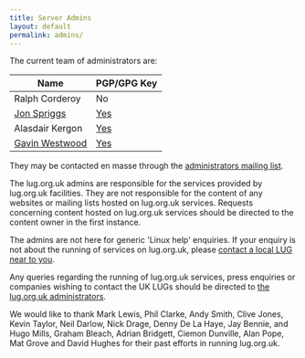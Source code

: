 ```yaml
---
title: Server Admins
layout: default
permalink: admins/
---
```

The current team of administrators are:

| Name | PGP/GPG Key |
|------|-------------|
| Ralph Corderoy | No |
| [Jon Spriggs](mailto:jon@sprig.gs) | [Yes](http://keybase.io/JonTheNiceGuy) |
| Alasdair Kergon | [Yes](http://pgp.mit.edu/pks/lookup?op=get&search=0x28F50196C43802EB) |
| [Gavin Westwood](mailto:lug2019@gavinwestwood.uk) | [Yes](http://keyserver.ubuntu.com/pks/lookup?op=get&search=0xA28A42ADF634CBC5) |

They may be contacted en masse through the [administrators mailing list](mailto:admin@lug.org.uk).

The lug.org.uk admins are responsible for the services provided by lug.org.uk facilities. They are not responsible for the content of any websites or mailing lists hosted on lug.org.uk services. Requests concerning content hosted on lug.org.uk services should be directed to the content owner in the first instance.

The admins are not here for generic 'Linux help' enquiries. If your enquiry is not about the running of services on lug.org.uk, please [contact a local LUG near to you](/lugs).

Any queries regarding the running of lug.org.uk services, press enquiries or companies wishing to contact the UK LUGs should be directed to [the lug.org.uk administrators](mailto:admin@lug.org.uk).

We would like to thank Mark Lewis, Phil Clarke, Andy Smith, Clive Jones, Kevin Taylor, Neil Darlow, Nick Drage, Denny De La Haye, Jay Bennie, and Hugo Mills, Graham Bleach, Adrian Bridgett, Ciemon Dunville, Alan Pope, Mat Grove and David Hughes for their past efforts in running lug.org.uk.
